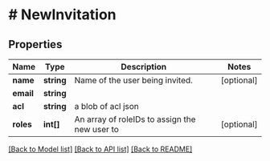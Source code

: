 # # NewInvitation

## Properties

Name | Type | Description | Notes
------------ | ------------- | ------------- | -------------
**name** | **string** | Name of the user being invited. | [optional] 
**email** | **string** |  | 
**acl** | **string** | a blob of acl json | 
**roles** | **int[]** | An array of roleIDs to assign the new user to | [optional] 

[[Back to Model list]](../../README.md#documentation-for-models) [[Back to API list]](../../README.md#documentation-for-api-endpoints) [[Back to README]](../../README.md)


